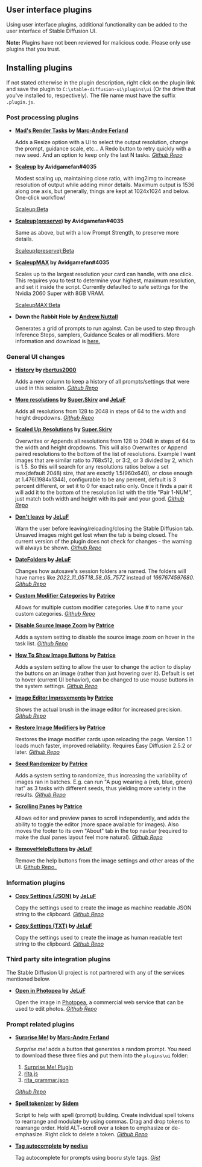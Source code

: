## User interface plugins
Using user interface plugins, additional functionality can be added to the user interface of Stable Diffusion UI.

**Note:** Plugins have not been reviewed for malicious code. Please only use plugins that you trust.

## Installing plugins
If not stated otherwise in the plugin description, right click on the plugin link and save the plugin to `C:\stable-diffusion-ui\plugins\ui` (Or the drive that you've installed to, respectively). The file name must have the suffix `.plugin.js`.

### Post processing plugins
- **[Mad's Render Tasks](https://raw.githubusercontent.com/madrang/sd-ui-plugins/master/mads-render_tasks.plugin.js) by [Marc-Andre Ferland](https://github.com/madrang)**

    Adds a Resize option with a UI to select the output resolution, change the prompt, guidance scale, etc...
    A Redo button to retry quickly with a new seed.
    And an option to keep only the last N tasks.
    _[Github Repo](https://github.com/madrang/sd-ui-plugins)_

- **[Scaleup](https://www.computingbits.com/software/scaleup.plugin.js) by Avidgamefan#4035**

    Modest scaling up, maintaining close ratio, with img2img to increase resolution of output while adding minor details.
    Maximum output is 1536 along one axis, but generally, things are kept at 1024x1024 and below.  One-click workflow!

    [Scaleup:Beta](https://www.computingbits.com/software/beta/scaleup.plugin.js)

- **[Scaleup(preserve)](https://www.computingbits.com/software/scaleuppreserve.plugin.js) by Avidgamefan#4035**

    Same as above, but with a low Prompt Strength, to preserve more details.

    [Scaleup(preserve):Beta](https://www.computingbits.com/software/beta/scaleuppreserve.plugin.js)

- **[ScaleupMAX](https://www.computingbits.com/software/scaleupMAX.plugin.js) by Avidgamefan#4035**

    Scales up to the largest resolution your card can handle, with one click. This requires you to test to determine your highest, maximum resolution, and set it inside the script.  Currently defaulted to safe settings for the Nvidia 2060 Super with 8GB VRAM.

    [ScaleupMAX:Beta](https://www.computingbits.com/software/beta/scaleupMAX.plugin.js)

- **Down the Rabbit Hole by [Andrew Nuttall](https://andrewjnuttall.com)**

    Generates a grid of prompts to run against. Can be used to step through Inference Steps, samplers, Guidance Scales or all modifiers.
    More information and download is [here.](https://andrewjnuttall.com/blog/nuttalls-stable-diffusion-ui-plugin/)

### General UI changes
- **[History](https://raw.githubusercontent.com/rbertus2000/sd-ui-plugins/main/history.plugin.js) by [rbertus2000](https://github.com/rbertus2000)**

    Adds a new column to keep a history of all prompts/settings that were used in this session.
    _[Github Repo](https://github.com/rbertus2000/sd-ui-plugins)_

- **[More resolutions](https://raw.githubusercontent.com/superskirv/stable-diffusion-ui-plugins/main/Ski-SDUI-MoreRes.plugin.js) by [Super.Skirv](https://github.com/superskirv) and [JeLuF](https://github.com/JeLuF)**

    Adds all resolutions from 128 to 2048 in steps of 64 to the width and height dropdowns.
    _[Github Repo](https://github.com/JeLuF/stable-diffusion-ui-plugins/)_

- **[Scaled Up Resolutions](https://raw.githubusercontent.com/superskirv/stable-diffusion-ui-plugins/main/Ski-ScaleResolutions.plugin.js) by [Super.Skirv](https://github.com/superskirv)**

    Overwrites or Appends all resolutions from 128 to 2048 in steps of 64 to the width and height dropdowns.
    This will also Overwrites or Append paired resolutions to the bottom of the list of resolutions. Example I want images that are similar ratio to 768x512, or 3:2, or 3 divided by 2, which is 1.5. So this will search for any resolutions ratios below a set max(default 2048) size, that are exactly 1.5(960x640), or close enough at 1.476(1984x1344), configurable to be any percent, default is 3 percent different, or set it to 0 for exact ratio only. Once it finds a pair it will add it to the bottom of the resolution list with the title "Pair 1-NUM", just match both width and height with its pair and your good.
    _[Github Repo](https://github.com/superskirv/stable-diffusion-ui-plugins/)_

- **[Don't leave](https://raw.githubusercontent.com/JeLuF/stable-diffusion-ui-plugins/main/Don-t-leave.plugin.js) by [JeLuF](https://github.com/JeLuF)**

    Warn the user before leaving/reloading/closing the Stable Diffusion tab. Unsaved images might get lost when the tab is being closed.
    The current version of the plugin does not check for changes - the warning will always be shown.
    _[Github Repo](https://github.com/JeLuF/stable-diffusion-ui-plugins/)_

- **[DateFolders](https://raw.githubusercontent.com/JeLuF/stable-diffusion-ui-plugins/main/DateFolders.plugin.js) by [JeLuF](https://github.com/JeLuF)**

    Changes how autosave's session folders are named. The folders will have names like _2022_11_05T18_58_05_757Z_ instead of _1667674597680_.
    _[Github Repo](https://github.com/JeLuF/stable-diffusion-ui-plugins/)_

- **[Custom Modifier Categories](https://raw.githubusercontent.com/patriceac/Stable-Diffusion-UI-Plugins/beta/custom-modifier-categories-1.0.plugin.js) by [Patrice](https://github.com/patriceac)**

    Allows for multiple custom modifier categories. Use # to name your custom categories.
    _[Github Repo](https://github.com/patriceac/Stable-Diffusion-UI-Plugins)_

- **[Disable Source Image Zoom](https://raw.githubusercontent.com/patriceac/Stable-Diffusion-UI-Plugins/beta/disable-source-image-zoom-1.0.plugin.js) by [Patrice](https://github.com/patriceac)**

    Adds a system setting to disable the source image zoom on hover in the task list.
    _[Github Repo](https://github.com/patriceac/Stable-Diffusion-UI-Plugins)_

- **[How To Show Image Buttons](https://raw.githubusercontent.com/patriceac/Stable-Diffusion-UI-Plugins/beta/how-to-show-image-buttons-1.0.plugin.js) by [Patrice](https://github.com/patriceac)**

    Adds a system setting to allow the user to change the action to display the buttons on an image (rather than just hovering over it). Default is set to hover (current UI behavior), can be changed to use mouse buttons in the system settings.
    _[Github Repo](https://github.com/patriceac/Stable-Diffusion-UI-Plugins)_

- **[Image Editor Improvements](https://raw.githubusercontent.com/patriceac/Stable-Diffusion-UI-Plugins/beta/image-editor-improvements-1.0.plugin.js) by [Patrice](https://github.com/patriceac)**

    Shows the actual brush in the image editor for increased precision.
    _[Github Repo](https://github.com/patriceac/Stable-Diffusion-UI-Plugins)_

- **[Restore Image Modifiers](https://raw.githubusercontent.com/patriceac/Stable-Diffusion-UI-Plugins/beta/restore-image-modifiers-1.1.plugin.js) by [Patrice](https://github.com/patriceac)**

    Restores the image modifier cards upon reloading the page. Version 1.1 loads much faster, improved reliability. Requires Easy Diffusion 2.5.2 or later.
    _[Github Repo](https://github.com/patriceac/Stable-Diffusion-UI-Plugins)_

- **[Seed Randomizer](https://raw.githubusercontent.com/patriceac/Stable-Diffusion-UI-Plugins/beta/seed-randomizer-1.1.plugin.js) by [Patrice](https://github.com/patriceac)**
    
    Adds a system setting to randomize, thus increasing the variability of images ran in batches. E.g. can run "A pug wearing a {reb, blue, green} hat" as 3 tasks with different seeds, thus yielding more variety in the results.
    _[Github Repo](https://github.com/patriceac/Stable-Diffusion-UI-Plugins)_

- **[Scrolling Panes](https://raw.githubusercontent.com/patriceac/Stable-Diffusion-UI-Plugins/beta/scrolling-panes-1.5.plugin.js) by [Patrice](https://github.com/patriceac)**
    
    Allows editor and preview panes to scroll independently, and adds the ability to toggle the editor (more space available for images). Also moves the footer to its own "About" tab in the top navbar (required to make the dual panes layout feel more natural).
    _[Github Repo](https://github.com/patriceac/Stable-Diffusion-UI-Plugins)_

- **[RemoveHelpButtons](https://github.com/JeLuF/stable-diffusion-ui-plugins/blob/main/RemoveHelpButtons.plugin.js) by [JeLuF](https://github.com/JeLuF)**

    Remove the help buttons from the image settings and other areas of the UI. [Github Repo](https://github.com/JeLuF/stable-diffusion-ui-plugins/)_

### Information plugins
- **[Copy Settings (JSON)](https://raw.githubusercontent.com/JeLuF/stable-diffusion-ui-plugins/main/copy-settings-json.plugin.js) by [JeLuF](https://github.com/JeLuF)**

    Copy the settings used to create the image as machine readable JSON string to the clipboard. 
    _[Github Repo](https://github.com/JeLuF/stable-diffusion-ui-plugins/)_

- **[Copy Settings (TXT)](https://raw.githubusercontent.com/JeLuF/stable-diffusion-ui-plugins/main/copy-settings-txt.plugin.js) by [JeLuF](https://github.com/JeLuF)**

    Copy the settings used to create the image as human readable text string to the clipboard.
    _[Github Repo](https://github.com/JeLuF/stable-diffusion-ui-plugins/)_

### Third party site integration plugins
The Stable Diffusion UI project is not partnered with any of the services mentioned below.

- **[Open in Photopea](https://raw.githubusercontent.com/JeLuF/stable-diffusion-ui-plugins/main/photopea.plugin.js) by [JeLuF](https://github.com/JeLuF)**

    Open the image in [Photopea](https://www.photopea.com/), a commercial web service that can be used to edit photos.
    _[Github Repo](https://github.com/JeLuF/stable-diffusion-ui-plugins/)_

### Prompt related plugins

- **[Surprise Me!](https://raw.githubusercontent.com/madrang/sd-ui-plugins/master/mads-surprise_me.plugin.js) by [Marc-Andre Ferland](https://github.com/madrang)**

    _Surprise me!_ adds a button that generates a random prompt. You need to download these three files and put them into the `plugins\ui` folder:

    1.  [Surprise Me! Plugin](https://raw.githubusercontent.com/madrang/sd-ui-plugins/master/mads-surprise_me.plugin.js)
    2.  [rita.js](https://raw.githubusercontent.com/madrang/sd-ui-plugins/master/rita.js)
    3.  [rita_grammar.json](https://raw.githubusercontent.com/madrang/sd-ui-plugins/master/rita_grammar.json)

    _[Github Repo](https://github.com/madrang/sd-ui-plugins)_

- **[Spell tokenizer](https://raw.githubusercontent.com/Sidem/sd-ui-plugins/main/spell-tokenizer.plugin.js) by [Sidem](https://github.com/Sidem)**

    Script to help with spell (prompt) building.
    Create individual spell tokens to rearrange and modulate by using commas.
    Drag and drop tokens to rearrange order.
    Hold ALT+scroll over a token to emphasize or de-emphasize.
    Right click to delete a token.
    _[Github Repo](https://github.com/Sidem/sd-ui-plugins)_

- **[Tag autocomplete](https://gist.githubusercontent.com/nedius/bd5a1af78dc71a762fe76bd6d05631d5/raw/97ce564d585582876fa163392b8246732fb5c597/nedius.tagcomplete.plugin.js) by [nedius](https://github.com/nedius)**

  Tag autocomplete for prompts using booru style tags. _[Gist](https://gist.github.com/nedius/bd5a1af78dc71a762fe76bd6d05631d5)_